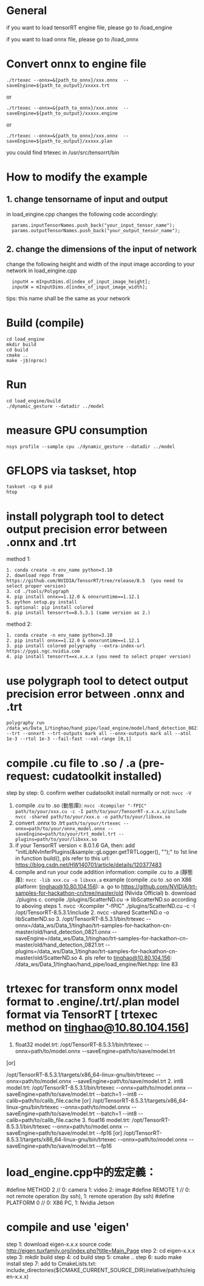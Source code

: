 # General
if you want to load tensorRT engine file, please go to /load_engine

if you want to load onnx file, please go to /load_onnx

# Convert onnx to engine file

```
./trtexec --onnx=&{path_to_onnx}/xxx.onnx  --saveEngine=${path_to_output}/xxxxx.trt 

```

or

```
./trtexec --onnx=&{path_to_onnx}/xxx.onnx  --saveEngine=${path_to_output}/xxxxx.engine
```
or

```
./trtexec --onnx=&{path_to_onnx}/xxx.onnx  --saveEngine=${path_to_output}/xxxxx.plan
```

you could find trtexec in /usr/src/tensorrt/bin

# How to modify the example

## 1. change tensorname of input and output
in load_eingine.cpp changes the following code accordingly:

```
  params.inputTensorNames.push_back("your_input_tensor_name");
  params.outputTensorNames.push_back("your_output_tensor_name");
```

## 2. change the dimensions of the input of network
change the following height and width of the input image according to your network in load_eingine.cpp

```
  inputH = mInputDims.d[index_of_input_image_height];
  inputW = mInputDims.d[index_of_input_image_width];
```


tips: this name shall be the same as your network
# Build (compile)

```
cd load_engine
mkdir build
cd build
cmake ..
make -j$(nproc) 
```

# Run
```
cd load_engine/build
./dynamic_gesture --datadir ../model
```

# measure GPU consumption
```
nsys profile --sample cpu ./dynamic_gesture --datadir ../model
```

# GFLOPS via taskset, htop
```
taskset -cp 0 pid
htop
```

# install polygraph tool to detect output precision error between .onnx and .trt
method 1: 
```
1. conda create -n env_name python=3.10
2. download repo from https://github.com/NVIDIA/TensorRT/tree/release/8.5  (you need to select proper version)
3. cd ./tools/Polygraph
4. pip install onnx==1.12.0 & onnxruntime==1.12.1
5. python setup.py install
5. optional: pip install colored 
6. pip install tensorrt==8.5.3.1 (same version as 2.)
```

method 2:
```
1. conda create -n env_name python=3.10
2. pip install onnx==1.12.0 & onnxruntime==1.12.1
3. pip install colored polygraphy --extra-index-url https://pypi.ngc.nvidia.com
4. pip install tensorrt==x.x.x.x (you need to select proper version)
```

# use polygraph tool to detect output precision error between .onnx and .trt
```
polygraphy run /data_ws/Data_1/tinghao/hand_pipe/load_engine/model/hand_detection_0821.onnx --trt --onnxrt --trt-outputs mark all --onnx-outputs mark all --atol 1e-3 --rtol 1e-3 --fail-fast --val-range [0,1]
```

# compile .cu file to .so / .a (pre-request: cudatoolkit installed)
step by step:
  0. confirm wether cudatoolkit install normally or not: 
    ```
    nvcc -V
    ```
  1. compile .cu to .so (動態庫):
    ```
    nvcc -Xcompiler "-fPIC" path/to/your/xxx.cu -c -I path/to/your/TensorRT-x.x.x.x/include
    nvcc -shared path/to/your/xxx.o -o path/to/your/libxxx.so
    ```
  2. convert .onnx to .trt
    ```
    path/to/your/trtexec --onnx=path/to/your/onnx_model.onnx --saveEngine=path/to/your/trt_model.trt --plugins=path/to/your/libxxx.so
    ```
  3. if your TensorRT version < 8.0.1.6 GA, then: 
    add "initLibNvInferPlugins(&sample::gLogger.getTRTLogger(), "");" to 1st line in function build(), 
    pls refer to this url: https://blog.csdn.net/HW140701/article/details/120377483
  4. compile and run your code
addition information:
  compile .cu to .a (靜態庫):
    ```
    nvcc -lib xxx.cu -o libxxx.a
    ```
example (compile .cu to .so on X86 platform: tinghao@10.80.104.156):
  a. go to https://github.com/NVIDIA/trt-samples-for-hackathon-cn/tree/master/old  (Nivida Official)
  b. download ./plugins
  c. compile ./plugins/ScatterND.cu -> libScatterND.so according to aboving steps
    1. nvcc -Xcompiler "-fPIC" ./plugins/ScatterND.cu -c -I /opt/TensorRT-8.5.3.1/include
    2. nvcc -shared ScatterND.o -o libScatterND.so
    3. /opt/TensorRT-8.5.3.1/bin/trtexec --onnx=/data_ws/Data_1/tinghao/trt-samples-for-hackathon-cn-master/old/hand_detection_0821.onnx --saveEngine=/data_ws/Data_1/tinghao/trt-samples-for-hackathon-cn-master/old/hand_detection_0821.trt --plugins=/data_ws/Data_1/tinghao/trt-samples-for-hackathon-cn-master/old/ScatterND.so
    4. pls refer to tinghao@10.80.104.156: /data_ws/Data_1/tinghao/hand_pipe/load_engine/Net.hpp: line 83

# trtexec for transform onnx model format to .engine/.trt/.plan model format  via TensorRT [ trtexec method on tinghao@10.80.104.156]
  1. float32 model.trt:
  /opt/TensorRT-8.5.3.1/bin/trtexec --onnx=path/to/model.onnx --saveEngine=path/to/save/model.trt

  [or]

  /opt/TensorRT-8.5.3.1/targets/x86_64-linux-gnu/bin/trtexec --onnx=path/to/model.onnx --saveEngine=path/to/save/model.trt
  2. int8 model.trt:
  /opt/TensorRT-8.5.3.1/bin/trtexec --onnx=path/to/model.onnx --saveEngine=path/to/save/model.trt --batch=1 --int8 --calib=path/to/calib_file.cache
  [or]
  /opt/TensorRT-8.5.3.1/targets/x86_64-linux-gnu/bin/trtexec --onnx=path/to/model.onnx --saveEngine=path/to/save/model.trt --batch=1 --int8 --calib=path/to/calib_file.cache
  3. float16 model.trt:
  /opt/TensorRT-8.5.3.1/bin/trtexec --onnx=path/to/model.onnx --saveEngine=path/to/save/model.trt --fp16
  [or]
  /opt/TensorRT-8.5.3.1/targets/x86_64-linux-gnu/bin/trtexec --onnx=path/to/model.onnx --saveEngine=path/to/save/model.trt --fp16

# load_engine.cpp中的宏定義：
#define METHOD 2  // 0: camera 1: video 2: image
#define REMOTE 1  // 0: not remote operation (by ssh), 1: remote operation (by ssh)
#define PLATFORM 0  // 0: X86 PC, 1: Nvidia Jetson

# compile and use 'eigen'
step 1:
  download eigen-x.x.x source code: http://eigen.tuxfamily.org/index.php?title=Main_Page
step 2:
  cd eigen-x.x.x
step 3:
  mkdir build
step 4:
  cd build
step 5:
  cmake ..
step 6:
  sudo make install
step 7:
  add to CmakeLists.txt: include_directories(${CMAKE_CURRENT_SOURCE_DIR}/relative/path/to/eigen-x.x.x)
